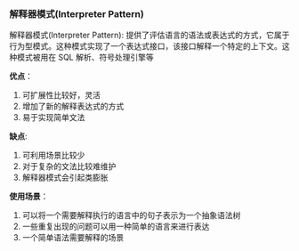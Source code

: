 ### 解释器模式(Interpreter Pattern)

解释器模式(Interpreter Pattern): 提供了评估语言的语法或表达式的方式，它属于行为型模式。这种模式实现了一个表达式接口，该接口解释一个特定的上下文。这种模式被用在 SQL 解析、符号处理引擎等


**优点**：

1. 可扩展性比较好，灵活
2. 增加了新的解释表达式的方式
3. 易于实现简单文法

**缺点**: 

1. 可利用场景比较少
2. 对于复杂的文法比较难维护
3. 解释器模式会引起类膨胀

**使用场景**： 

1. 可以将一个需要解释执行的语言中的句子表示为一个抽象语法树
2. 一些重复出现的问题可以用一种简单的语言来进行表达
3. 一个简单语法需要解释的场景
